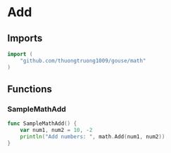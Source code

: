 # Add

## Imports

```go
import (
	"github.com/thuongtruong1009/gouse/math"
)
```
## Functions


### SampleMathAdd

```go
func SampleMathAdd() {
	var num1, num2 = 10, -2
	println("Add numbers: ", math.Add(num1, num2))
}
```
